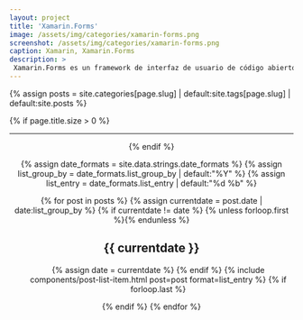 ```yaml
---
layout: project
title: 'Xamarin.Forms'
image: /assets/img/categories/xamarin-forms.png
screenshot: /assets/img/categories/xamarin-forms.png
caption: Xamarin, Xamarin.Forms 
description: >
 Xamarin.Forms es un framework de interfaz de usuario de código abierto, el cual nos permite a los desarrolladores crear aplicaciones de Xamarin.Android, Xamarin.iOS y Windows desde una única base de código compartida.
---
```


{% assign posts = site.categories[page.slug] | default:site.tags[page.slug] | default:site.posts %}

{% if page.title.size > 0 %}
  <header>
   
  <hr class="sr-only"/>
{% endif %}


{% assign date_formats  = site.data.strings.date_formats               %}
{% assign list_group_by = date_formats.list_group_by | default:"%Y"    %}
{% assign list_entry    = date_formats.list_entry    | default:"%d %b" %}

{% for post in posts %}
  {% assign currentdate = post.date | date:list_group_by %}
  {% if currentdate != date %}
    {% unless forloop.first %}</ul>{% endunless %}
    <h2 id="{{ list_group_by | slugify }}-{{ currentdate | slugify }}" class="hr">{{ currentdate }}</h2>
    <ul class="related-posts">
    {% assign date = currentdate %}
  {% endif %}
  {% include components/post-list-item.html post=post format=list_entry %}
  {% if forloop.last %}</ul>{% endif %}
{% endfor %}